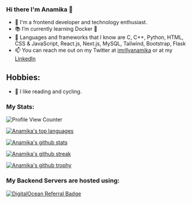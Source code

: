 ### Hi there I'm Anamika 👋
- 💾 I'm a frontend developer and technology enthusiast.
- 📚 I’m currently learning Docker 🐋 
- 💽 Languages and frameworks that I know are C, C++, Python, HTML, CSS & JavaScript, React.js, Next.js, MySQL, Tailwind, Bootstrap,
     Flask
- 📫 You can reach me out on my Twitter at [imrllyanamika](https://twitter.com/imrllyanamika) or at my [LinkedIn](https://www.linkedin.com/in/anamika-jha-301a571a4/)
<h5 align="left">
   
## Hobbies:
- 💠 I like reading and cycling.

### My Stats:

![Profile View Counter](https://komarev.com/ghpvc/?username=anamiikajha)

[![Anamika's top languages](https://github-readme-stats.vercel.app/api/top-langs/?username=anamiikajha&theme=blue-green)](https://github.com/anamiikajha)


[![Anamika's github stats](https://github-readme-stats.vercel.app/api?username=anamiikajha&theme=blue-green)](https://github.com/anamiikajha)

[![Anamika's github streak](https://github-readme-streak-stats.herokuapp.com/?user=anamiikajha&theme=blue-green)](https://github.com/anamiikajha)

[![Anamika's github trophy](https://github-profile-trophy.vercel.app/?username=anamiikajha&row=1)](https://github.com/anamiikajha)


### My Backend Servers are hosted using:
  
[![DigitalOcean Referral Badge](https://web-platforms.sfo2.digitaloceanspaces.com/WWW/Badge%202.svg)](https://www.digitalocean.com/?refcode=c3fbdcb9d90a&utm_campaign=Referral_Invite&utm_medium=Referral_Program&utm_source=badge)
